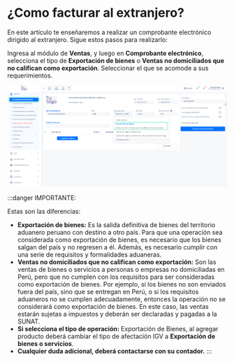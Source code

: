 # ¿Como facturar al extranjero?

En este artículo te enseñaremos a realizar un comprobante electrónico dirigido al extranjero. Sigue estos pasos para realizarlo:

Ingresa al módulo de **Ventas**, y luego en  **Comprobante electrónico**, selecciona el tipo de **Exportación de bienes** o **Ventas no domiciliados que no califican como exportación**. Seleccionar el que se acomode a sus requerimientos.

![Alt text](img/sistema1.jpg)

:::danger IMPORTANTE:

Estas son las diferencias:
- **Exportación de bienes:** Es la salida definitiva de bienes del territorio aduanero peruano con destino a otro país. Para que una operación sea considerada como exportación de bienes, es necesario que los bienes salgan del país y no regresen a él. Además, es necesario cumplir con una serie de requisitos y formalidades aduaneras.
- **Ventas no domiciliados que no califican como exportación:** Son las ventas de bienes o servicios a personas o empresas no domiciliadas en Perú, pero que no cumplen con los requisitos para ser consideradas como exportación de bienes. Por ejemplo, si los bienes no son enviados fuera del país, sino que se entregan en Perú, o si los requisitos aduaneros no se cumplen adecuadamente, entonces la operación no se considerará como exportación de bienes. En este caso, las ventas estarán sujetas a impuestos y deberán ser declaradas y pagadas a la SUNAT.
- **Si selecciona el tipo de operación:** Exportación de Bienes, al agregar producto deberá cambiar el tipo de afectación IGV a **Exportación de bienes o servicios**.
- **Cualquier duda adicional, deberá contactarse con su contador.**
:::